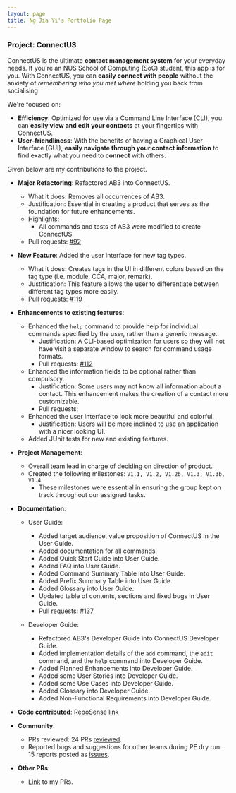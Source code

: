 ```yaml
---
layout: page
title: Ng Jia Yi's Portfolio Page
---
```


### Project: ConnectUS

ConnectUS is the ultimate **contact management system** for your everyday needs. If you're an NUS School of Computing (SoC) student, this app is for you. With ConnectUS, you can **easily connect with people** without the anxiety of _remembering who you met where_ holding you back from socialising.

We're focused on:
- **Efficiency**: Optimized for use via a Command Line Interface (CLI), you can **easily view and edit your contacts** at your fingertips with ConnectUS.
- **User-friendliness**: With the benefits of having a Graphical User Interface (GUI), **easily navigate through your contact information** to find exactly what you need to **connect** with others.

Given below are my contributions to the project.

* **Major Refactoring**: Refactored AB3 into ConnectUS.
  * What it does: Removes all occurrences of AB3.
  * Justification: Essential in creating a product that serves as the foundation for future enhancements.   
  * Highlights:
    * All commands and tests of AB3 were modified to create ConnectUS.
  * Pull requests: [\#92]()

* **New Feature**: Added the user interface for new tag types.
  * What it does: Creates tags in the UI in different colors based on the tag type (i.e. module, CCA, major, remark).
  * Justification: This feature allows the user to differentiate between different tag types more easily.
  * Pull requests: [\#119]()

* **Enhancements to existing features**:
  * Enhanced the `help` command to provide help for individual commands specified by the user, rather than a generic message.
    * Justification: A CLI-based optimization for users so they will not have visit a separate window to search for command usage formats.
    * Pull requests: [\#112]()
  * Enhanced the information fields to be optional rather than compulsory.
    * Justification: Some users may not know all information about a contact. This enhancement makes the creation of a contact more customizable.
    * Pull requests:
  * Enhanced the user interface to look more beautiful and colorful.
    * Justification: Users will be more inclined to use an application with a nicer looking UI.
  * Added JUnit tests for new and existing features.

* **Project Management**:
  * Overall team lead in charge of deciding on direction of product.
  * Created the following milestones: `V1.1, V1.2, V1.2b, V1.3, V1.3b, V1.4`
    * These milestones were essential in ensuring the group kept on track throughout our assigned tasks.

* **Documentation**:
  * User Guide:
    * Added target audience, value proposition of ConnectUS in the User Guide.
    * Added documentation for all commands.
    * Added Quick Start Guide into User Guide.
    * Added FAQ into User Guide.
    * Added Command Summary Table into User Guide.
    * Added Prefix Summary Table into User Guide.
    * Added Glossary into User Guide.
    * Updated table of contents, sections and fixed bugs in User Guide.
    * Pull requests: [\#137]()
    
  * Developer Guide:
    * Refactored AB3's Developer Guide into ConnectUS Developer Guide.
    * Added implementation details of the `add` command, the `edit` command, and the `help` command into Developer Guide.
    * Added Planned Enhancements into Developer Guide.
    * Added some User Stories into Developer Guide.
    * Added some Use Cases into Developer Guide.
    * Added Glossary into Developer Guide.
    * Added Non-Functional Requirements into Developer Guide.

* **Code contributed**: [RepoSense link](https://nus-cs2103-ay2223s2.github.io/tp-dashboard/?search=gremmyz&breakdown=true&sort=groupTitle&sortWithin=title&since=2023-02-17&timeframe=commit&mergegroup=&groupSelect=groupByRepos&checkedFileTypes=docs~functional-code~test-code~other)

* **Community**:
  * PRs reviewed: 24 PRs [reviewed](https://github.com/AY2223S2-CS2103T-W15-1/tp/pulls?q=is%3Apr+reviewed-by%3A%40me).
  * Reported bugs and suggestions for other teams during PE dry run: 15 reports posted as [issues](https://github.com/gremmyz/ped/issues).

* **Other PRs**:
    * [Link](https://github.com/AY2223S2-CS2103T-W15-1/tp/pulls?q=is%3Apr+assignee%3Agremmyz+) to my PRs.
